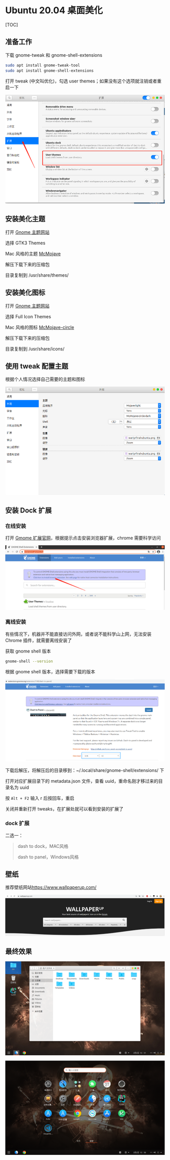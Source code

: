 # Ubuntu 20.04 桌面美化

[TOC]

## 准备工作

下载 gnome-tweak 和 gnome-shell-extensions

```bash
sudo apt install gnome-tweak-tool
sudo apt install gnome-shell-extensions
```

打开 tweak (中文叫优化)，勾选 user themes；如果没有这个选项就注销或者重启一下

![01](img/002/01.png)

## 安装美化主题

打开 [Gnome 主题网站](https://www.gnome-look.org/)

选择 GTK3 Themes

Mac 风格的主题 [McMojave](https://www.gnome-look.org/p/1275087/)

解压下载下来的压缩包

目录复制到 /usr/share/themes/



## 安装美化图标

打开 [Gnome 主题网站](https://www.gnome-look.org/)

选择 Full Icon Themes

Mac 风格的图标 [McMojave-circle](https://www.gnome-look.org/p/1305429/)

解压下载下来的压缩包

目录复制到 /usr/share/icons/



## 使用 tweak 配置主题

根据个人情况选择自己需要的主题和图标


![02](img/002/02.png)


## 安装 Dock 扩展

### 在线安装

打开 [Gmome 扩展官网](https://extensions.gnome.org/)，根据提示点击安装浏览器扩展，chrome 需要科学访问

<img src="img/002/03.png">

### 离线安装

有些情况下，机器并不能直接访问外网，或者说不能科学山上网，无法安装 Chrome 插件，就需要离线安装了

获取 gnome shell 版本

```bash
gnome-shell --version
```

根据 gnome shell 版本，选择需要下载的版本

![07](img/002/07.png)

下载后解压，将解压后的目录移到：~/.local/share/gnome-shell/extensions/ 下

打开对应扩展目录下的 metadata.json 文件，查看 uuid，重命名刚才移过来的目录名为 uuid

按 `Alt + F2` 输入 r 后按回车，重启

关闭并重新打开 tweaks，在扩展处就可以看到安装的扩展了

### dock 扩展

二选一：

> dash to dock，MAC风格
> 
> dash to panel，Windows风格



## 壁纸

推荐壁纸网站<https://www.wallpaperup.com/>

![06](img/002/06.png)


## 最终效果

![04](img/002/04.png)


![05](img/002/05.png)
